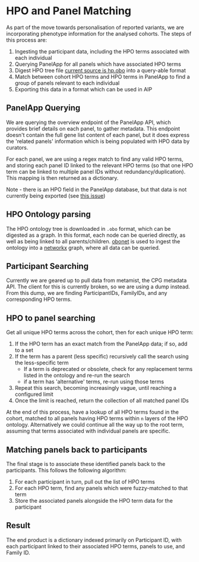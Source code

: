 # HPO and Panel Matching

As part of the move towards personalisation of reported variants, we are incorporating phenotype information for the
analysed cohorts. The steps of this process are:

1. Ingesting the participant data, including the HPO terms associated with each individual
2. Querying PanelApp for all panels which have associated HPO terms
3. Digest HPO tree file [current source is hp.obo](https://hpo.jax.org/app/download/ontology) into a query-able format
4. Match between cohort HPO terms and HPO terms in PanelApp to find a group of panels relevant to each individual
5. Exporting this data in a format which can be used in AIP

## PanelApp Querying

We are querying the overview endpoint of the PanelApp API, which provides brief details on each panel, to gather
metadata. This endpoint doesn't contain the full gene list content of each panel, but it does express the 'related
panels' information which is being populated with HPO data by curators.

For each panel, we are using a regex match to find any valid HPO terms, and storing each panel ID linked to the relevant
HPO terms (so that one HPO term can be linked to multiple panel IDs without redundancy/duplication). This mapping is
then returned as a dictionary.

Note - there is an HPO field in the PanelApp database, but that data is not currently being exported (see [this issue](
https://gitlab.com/genomicsengland/panelapp/panelapp/-/issues/24))

## HPO Ontology parsing

The HPO ontology tree is downloaded in `.obo` format, which can be digested as a graph. In this format, each node can be
queried directly, as well as being linked to all parents/children. [obonet](https://pypi.org/project/obonet/) is used to
ingest the ontology into a [networkx](https://networkx.org/) graph, where all data can be queried.

## Participant Searching

Currently we are geared up to pull data from metamist, the CPG metadata API. The client for this is currently broken, so
we are using a dump instead. From this dump, we are finding ParticipantIDs, FamilyIDs, and any corresponding HPO terms.

## HPO to panel searching

Get all unique HPO terms across the cohort, then for each unique HPO term:

1. If the HPO term has an exact match from the PanelApp data; if so, add to a set
2. If the term has a parent (less specific) recursively call the search using the less-specific term
    - If a term is deprecated or obsolete, check for any replacement terms listed in the ontology and re-run the search
    - if a term has 'alternative' terms, re-run using those terms
3. Repeat this search, becoming increasingly vague, until reaching a configured limit
4. Once the limit is reached, return the collection of all matched panel IDs

At the end of this process, have a lookup of all HPO terms found in the cohort, matched to all panels having HPO terms
within `n` layers of the HPO ontology. Alternatively we could continue all the way up to the root term, assuming that
terms associated with individual panels are specific.

## Matching panels back to participants

The final stage is to associate these identified panels back to the participants. This follows the following algorithm:

1. For each participant in turn, pull out the list of HPO terms
2. For each HPO term, find any panels which were fuzzy-matched to that term
3. Store the associated panels alongside the HPO term data for the participant

## Result

The end product is a dictionary indexed primarily on Participant ID, with each participant linked to their associated
HPO terms, panels to use, and Family ID.
